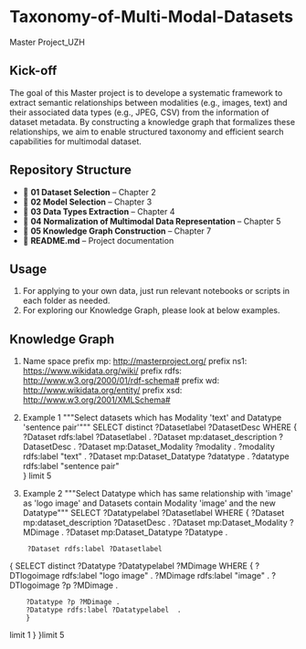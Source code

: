 # Taxonomy-of-Multi-Modal-Datasets
Master Project_UZH

## Kick-off
The goal of this Master project is to develope a systematic framework to extract semantic relationships between modalities (e.g., images, text) and their associated data types (e.g., JPEG, CSV) from the information of dataset metadata. By constructing a knowledge graph that formalizes these relationships, we aim to enable structured taxonomy and efficient search capabilities for multimodal dataset.

## **Repository Structure**  
- 📂 **01 Dataset Selection** – Chapter 2
- 📂 **02 Model Selection** – Chapter 3
- 📂 **03 Data Types Extraction** – Chapter 4
- 📂 **04 Normalization of Multimodal Data Representation** – Chapter 5
- 📂 **05 Knowledge Graph Construction** – Chapter 7
- 📜 **README.md** – Project documentation  

## Usage
1. For applying to your own data, just run relevant notebooks or scripts in each folder as needed.  
2. For exploring our Knowledge Graph, please look at below examples.

## Knowledge Graph
1. Name space
prefix mp: <http://masterproject.org/> 
prefix ns1: <https://www.wikidata.org/wiki/> 
prefix rdfs: <http://www.w3.org/2000/01/rdf-schema#> 
prefix wd: <http://www.wikidata.org/entity/> 
prefix xsd: <http://www.w3.org/2001/XMLSchema#> 

2. Example 1
"""Select datasets which has Modality 'text' and Datatype 'sentence pair'"""
SELECT distinct ?Datasetlabel ?DatasetDesc WHERE {
        ?Dataset rdfs:label ?Datasetlabel .
    	?Dataset mp:dataset_description ?DatasetDesc .
        ?Dataset mp:Dataset_Modality ?modality .
        ?modality rdfs:label "text"  .
    	?Dataset mp:Dataset_Datatype ?datatype .
    	?datatype rdfs:label "sentence pair"     
        }
limit 5

3. Example 2
"""Select Datatype which has same relationship with 'image' as 'logo image' and Datasets contain Modality 'image' and the new Datatype"""
SELECT ?Datatypelabel ?Datasetlabel
WHERE {
    	?Dataset mp:dataset_description ?DatasetDesc .
        ?Dataset mp:Dataset_Modality ?MDimage .
    	?Dataset mp:Dataset_Datatype ?Datatype . 
    
    	?Dataset rdfs:label ?Datasetlabel
{
SELECT distinct ?Datatype ?Datatypelabel ?MDimage WHERE {
    	?DTlogoimage rdfs:label "logo image" .
    	?MDimage rdfs:label "image" .
        ?DTlogoimage ?p ?MDimage .
    
    	?Datatype ?p ?MDimage .
   		?Datatype rdfs:label ?Datatypelabel  .  
        }
limit 1
}
}limit 5